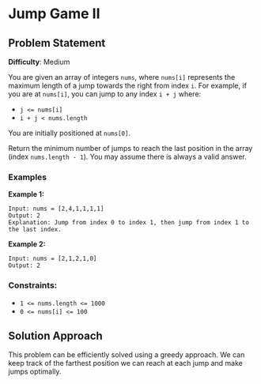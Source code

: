 # Jump Game II

## Problem Statement

**Difficulty**: Medium

You are given an array of integers `nums`, where `nums[i]` represents the maximum length of a jump towards the right from index `i`. For example, if you are at `nums[i]`, you can jump to any index `i + j` where:
* `j <= nums[i]`
* `i + j < nums.length`

You are initially positioned at `nums[0]`.

Return the minimum number of jumps to reach the last position in the array (index `nums.length - 1`). You may assume there is always a valid answer.

### Examples

**Example 1:**
```
Input: nums = [2,4,1,1,1,1]
Output: 2
Explanation: Jump from index 0 to index 1, then jump from index 1 to the last index.
```

**Example 2:**
```
Input: nums = [2,1,2,1,0]
Output: 2
```

### Constraints:
- `1 <= nums.length <= 1000`
- `0 <= nums[i] <= 100`

## Solution Approach

This problem can be efficiently solved using a greedy approach. We can keep track of the farthest position we can reach at each jump and make jumps optimally.
